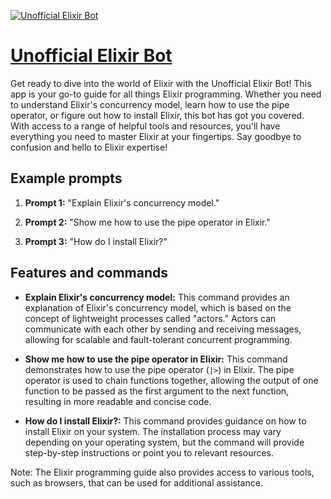 [![Unofficial Elixir Bot](https://files.oaiusercontent.com/file-SwKShPqmsBmx7nzFPT0EXkNq?se=2123-10-17T08%3A45%3A07Z&sp=r&sv=2021-08-06&sr=b&rscc=max-age%3D31536000%2C%20immutable&rscd=attachment%3B%20filename%3D1481354.png&sig=1cMzezhNzavKZwuOfjp6I%2B6SSjtTyunXzJv87CSchmQ%3D)](https://chat.openai.com/g/g-dNnJ2FhT0-unofficial-elixir-bot)

# [Unofficial Elixir Bot](https://chat.openai.com/g/g-dNnJ2FhT0-unofficial-elixir-bot)

Get ready to dive into the world of Elixir with the Unofficial Elixir Bot! This app is your go-to guide for all things Elixir programming. Whether you need to understand Elixir's concurrency model, learn how to use the pipe operator, or figure out how to install Elixir, this bot has got you covered. With access to a range of helpful tools and resources, you'll have everything you need to master Elixir at your fingertips. Say goodbye to confusion and hello to Elixir expertise!

## Example prompts

1. **Prompt 1:** "Explain Elixir's concurrency model."

2. **Prompt 2:** "Show me how to use the pipe operator in Elixir."

3. **Prompt 3:** "How do I install Elixir?"

## Features and commands

- **Explain Elixir's concurrency model:** This command provides an explanation of Elixir's concurrency model, which is based on the concept of lightweight processes called "actors." Actors can communicate with each other by sending and receiving messages, allowing for scalable and fault-tolerant concurrent programming.

- **Show me how to use the pipe operator in Elixir:** This command demonstrates how to use the pipe operator (`|>`) in Elixir. The pipe operator is used to chain functions together, allowing the output of one function to be passed as the first argument to the next function, resulting in more readable and concise code.

- **How do I install Elixir?:** This command provides guidance on how to install Elixir on your system. The installation process may vary depending on your operating system, but the command will provide step-by-step instructions or point you to relevant resources.

Note: The Elixir programming guide also provides access to various tools, such as browsers, that can be used for additional assistance.